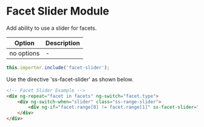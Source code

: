# Facet Slider Module

Add ability to use a slider for facets.

|Option|Description|
|------|-----------|
|no options| - |

```js
this.importer.include('facet-slider');
```

Use the directive 'ss-facet-slider' as shown below.

```html
<!-- Facet Slider Example -->
<div ng-repeat="facet in facets" ng-switch="facet.type">
	<div ng-switch-when="slider" class="ss-range-slider">
		<div ng-if="facet.range[0] != facet.range[1]" ss-facet-slider="facet" class="ss-range-slider-container"></div>
	</div>
</div>
```
